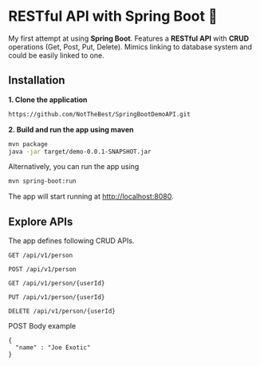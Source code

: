 # RESTful API with Spring Boot :seedling:

My first attempt at using __Spring Boot__. Features a __RESTful API__ with __CRUD__ operations (Get, Post, Put, Delete).
Mimics linking to database system and could be easily linked to one.

## Installation

**1. Clone the application**

```bash
https://github.com/NotTheBest/SpringBootDemoAPI.git
```

**2. Build and run the app using maven**

```bash
mvn package
java -jar target/demo-0.0.1-SNAPSHOT.jar
```

Alternatively, you can run the app using

```bash
mvn spring-boot:run
```

The app will start running at <http://localhost:8080>.

## Explore APIs

The app defines following CRUD APIs.

    GET /api/v1/person

    POST /api/v1/person

    GET /api/v1/person/{userId}

    PUT /api/v1/person/{userId}

    DELETE /api/v1/person/{userId}

POST Body example

    {
      "name" : "Joe Exotic"
    }
